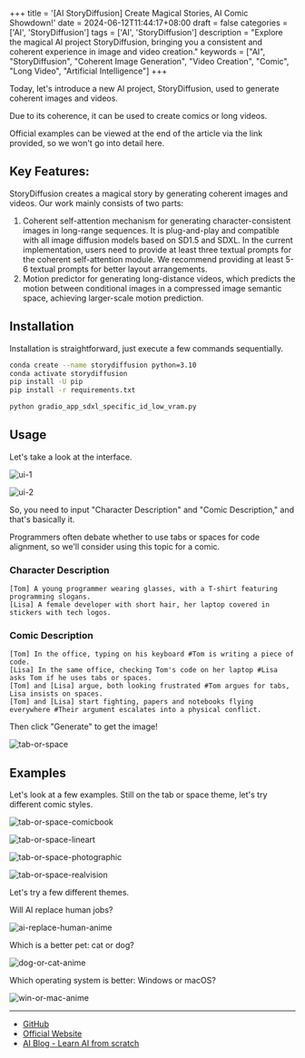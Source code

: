 +++
title = '[AI StoryDiffusion] Create Magical Stories, AI Comic Showdown!'
date = 2024-06-12T11:44:17+08:00
draft = false
categories = ['AI', 'StoryDiffusion']
tags = ['AI', 'StoryDiffusion']
description = "Explore the magical AI project StoryDiffusion, bringing you a consistent and coherent experience in image and video creation."
keywords = ["AI", "StoryDiffusion", "Coherent Image Generation", "Video Creation", "Comic", "Long Video", "Artificial Intelligence"]
+++

Today, let's introduce a new AI project, StoryDiffusion, used to generate coherent images and videos.

Due to its coherence, it can be used to create comics or long videos.

Official examples can be viewed at the end of the article via the link provided, so we won't go into detail here.

## Key Features:
StoryDiffusion creates a magical story by generating coherent images and videos. Our work mainly consists of two parts:

1. Coherent self-attention mechanism for generating character-consistent images in long-range sequences. It is plug-and-play and compatible with all image diffusion models based on SD1.5 and SDXL. In the current implementation, users need to provide at least three textual prompts for the coherent self-attention module. We recommend providing at least 5-6 textual prompts for better layout arrangements.
2. Motion predictor for generating long-distance videos, which predicts the motion between conditional images in a compressed image semantic space, achieving larger-scale motion prediction.

## Installation

Installation is straightforward, just execute a few commands sequentially.

```bash
conda create --name storydiffusion python=3.10
conda activate storydiffusion
pip install -U pip
pip install -r requirements.txt

python gradio_app_sdxl_specific_id_low_vram.py
```

## Usage

Let's take a look at the interface.

![ui-1](ui-1.jpg)

![ui-2](ui-2.jpg)

So, you need to input "Character Description" and "Comic Description," and that's basically it.

Programmers often debate whether to use tabs or spaces for code alignment, so we'll consider using this topic for a comic.

### Character Description

```
[Tom] A young programmer wearing glasses, with a T-shirt featuring programming slogans.
[Lisa] A female developer with short hair, her laptop covered in stickers with tech logos.
```

### Comic Description

```
[Tom] In the office, typing on his keyboard #Tom is writing a piece of code.
[Lisa] In the same office, checking Tom's code on her laptop #Lisa asks Tom if he uses tabs or spaces.
[Tom] and [Lisa] argue, both looking frustrated #Tom argues for tabs, Lisa insists on spaces.
[Tom] and [Lisa] start fighting, papers and notebooks flying everywhere #Their argument escalates into a physical conflict.
```

Then click "Generate" to get the image!

![tab-or-space](tab-or-space-0.png)

## Examples

Let's look at a few examples. Still on the tab or space theme, let's try different comic styles.

![tab-or-space-comicbook](tab-or-space-comicbook.png)

![tab-or-space-lineart](tab-or-space-lineart.png)

![tab-or-space-photographic](tab-or-space-photographic.png)

![tab-or-space-realvision](tab-or-space-realvision.png)

Let's try a few different themes.

Will AI replace human jobs?

![ai-replace-human-anime](ai-replace-human-anime.png)

Which is a better pet: cat or dog?

![dog-or-cat-anime](dog-or-cat-anime.png)

Which operating system is better: Windows or macOS?

![win-or-mac-anime](win-or-mac-anime.jpeg)

---

- [GitHub](https://github.com/HVision-NKU/StoryDiffusion)
- [Official Website](https://storydiffusion.github.io/)
- [AI Blog - Learn AI from scratch](https://ai-blog.aihub2022.top/post/ai-storydiffusion-intro/)
